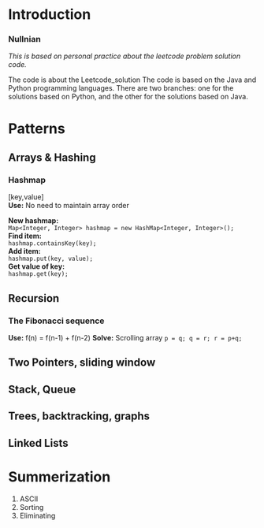 # Introduction
### Nullnian
*This is based on personal practice about the leetcode problem solution code.*

The code is about the Leetcode_solution
The code is based on the Java and Python programming languages.
There are two branches: one for the solutions based on Python, and the other for the solutions based on Java.

# Patterns
## Arrays & Hashing
### Hashmap  
[key,value]  
**Use:** No need to maintain array order  

**New hashmap:**  
    ``` Map<Integer, Integer> hashmap = new HashMap<Integer, Integer>(); ```  
**Find item:**   
    ``` hashmap.containsKey(key); ```  
**Add item:**  
    ``` hashmap.put(key, value); ```  
**Get value of key:**  
    ``` hashmap.get(key); ```  
  
    

## Recursion
### The Fibonacci sequence
**Use:** f(n) = f(n-1) + f(n-2)
**Solve:** Scrolling array
    ``` p = q;
        q = r;
        r = p+q; ```

## Two Pointers, sliding window

## Stack, Queue

## Trees, backtracking, graphs

## Linked Lists

# Summerization
1. ASCII
2. Sorting
3. Eliminating
